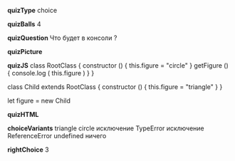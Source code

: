 ____quizType____
choice

____quizBalls____
4

____quizQuestion____
Что будет в консоли ?

____quizPicture____


____quizJS____
class RootClass {
    constructor () {
        this.figure = "circle"
    }
    getFigure () {
        console.log ( this.figure )
    }
}

class Child extends RootClass {
    constructor () {
        this.figure = "triangle"
    }
}

let figure = new Child

____quizHTML____



____choiceVariants____
triangle
circle
исключение TypeError
исключение ReferenceError
undefined
ничего


____rightChoice____
3
